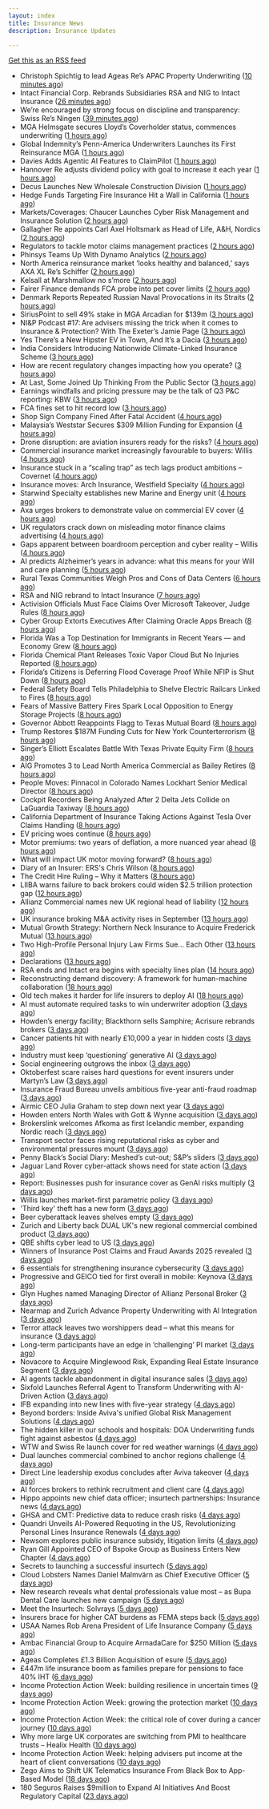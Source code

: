```yaml
---
layout: index
title: Insurance News
description: Insurance Updates

---
```


[Get this as an RSS feed](/insurance.rss)

<!-- news_marker starts -->
- Christoph Spichtig to lead Ageas Re’s APAC Property Underwriting ([10 minutes ago](https://www.reinsurancene.ws/christoph-spichtig-to-lead-ageas-res-apac-property-underwriting/))
- Intact Financial Corp. Rebrands Subsidiaries RSA and NIG to Intact Insurance ([26 minutes ago](https://www.insurancejournal.com/news/international/2025/10/06/842763.htm))
- We’re encouraged by strong focus on discipline and transparency: Swiss Re’s Ningen ([39 minutes ago](https://www.reinsurancene.ws/were-encouraged-by-strong-focus-on-discipline-and-transparency-swiss-res-ningen/))
- MGA Helmsgate secures Lloyd’s Coverholder status, commences underwriting ([1 hours ago](https://www.reinsurancene.ws/mga-helmsgate-secures-lloyds-coverholder-status-commences-underwriting/))
- Global Indemnity’s Penn-America Underwriters Launches its First Reinsurance MGA ([1 hours ago](https://www.insurancejournal.com/news/international/2025/10/06/842756.htm))
- Davies Adds Agentic AI Features to ClaimPilot ([1 hours ago](https://insurance-edge.net/2025/10/06/davies-adds-agentic-ai-features-to-claimpilot/))
- Hannover Re adjusts dividend policy with goal to increase it each year ([1 hours ago](https://www.reinsurancene.ws/hannover-re-adjusts-dividend-policy-with-goal-to-increase-it-each-year/))
- Decus Launches New Wholesale Construction Division ([1 hours ago](https://insurance-edge.net/2025/10/06/decus-launches-new-wholesale-construction-division/))
- Hedge Funds Targeting Fire Insurance Hit a Wall in California ([1 hours ago](https://www.insurancejournal.com/news/national/2025/10/06/842750.htm))
- Markets/Coverages: Chaucer Launches Cyber Risk Management and Insurance Solution ([2 hours ago](https://www.insurancejournal.com/news/international/2025/10/06/842728.htm))
- Gallagher Re appoints Carl Axel Holtsmark as Head of Life, A&H, Nordics ([2 hours ago](https://www.reinsurancene.ws/gallagher-re-appoints-carl-axel-holtsmark-as-head-of-life-ah-nordics/))
- Regulators to tackle motor claims management practices ([2 hours ago](https://www.postonline.co.uk/news/7959177/regulators-to-tackle-motor-claims-management-practices))
- Phinsys Teams Up With Dynamo Analytics ([2 hours ago](https://insurance-edge.net/2025/10/06/phinsys-teams-up-with-dynamo-analytics/))
- North America reinsurance market ‘looks healthy and balanced,’ says AXA XL Re’s Schiffer ([2 hours ago](https://www.reinsurancene.ws/north-america-reinsurance-market-looks-healthy-and-balanced-says-axa-xl-res-schiffer/))
- Kelsall at Marshmallow no s’more ([2 hours ago](https://www.postonline.co.uk/news/7959173/kelsall-at-marshmallow-no-s%E2%80%99more))
- Fairer Finance demands FCA probe into pet cover limits ([2 hours ago](https://www.postonline.co.uk/news/7959176/fairer-finance-demands-fca-probe-into-pet-cover-limits))
- Denmark Reports Repeated Russian Naval Provocations in its Straits ([2 hours ago](https://www.insurancejournal.com/news/international/2025/10/06/842697.htm))
- SiriusPoint to sell 49% stake in MGA Arcadian for $139m ([3 hours ago](https://www.reinsurancene.ws/siriuspoint-to-sell-49-stake-in-mga-arcadian-for-139m/))
- NI&P Podcast #17: Are advisers missing the trick when it comes to Insurance & Protection? With The Exeter’s Jamie Page ([3 hours ago](https://ifamagazine.com/nip-podcast-17-are-advisers-missing-the-trick-when-it-comes-to-insurance-protection-with-the-exeters-jamie-page/))
- Yes There’s a New Hipster EV in Town, And It’s a Dacia ([3 hours ago](https://insurance-edge.net/2025/10/06/yes-theres-a-new-hipster-ev-in-town-and-its-a-dacia/))
- India Considers Introducing Nationwide Climate-Linked Insurance Scheme ([3 hours ago](https://www.insurancejournal.com/news/international/2025/10/06/842685.htm))
- How are recent regulatory changes impacting how you operate? ([3 hours ago](https://www.insurancebusinessmag.com/uk/tv/how-are-recent-regulatory-changes-impacting-how-you-operate-552024.aspx))
- At Last, Some Joined Up Thinking From the Public Sector ([3 hours ago](https://insurance-edge.net/2025/10/06/at-last-some-joined-up-thinking-from-the-public-sector/))
- Earnings windfalls and pricing pressure may be the talk of Q3 P&C reporting: KBW ([3 hours ago](https://www.reinsurancene.ws/earnings-windfalls-and-pricing-pressure-may-be-the-talk-of-q3-pc-reporting-kbw/))
- FCA fines set to hit record low ([3 hours ago](https://www.postonline.co.uk/regulation/7958086/fca-fines-set-to-hit-record-low))
- Shop Sign Company Fined After Fatal Accident ([4 hours ago](https://insurance-edge.net/2025/10/06/shop-sign-company-fined-after-fatal-accident/))
- Malaysia’s Weststar Secures $309 Million Funding for Expansion ([4 hours ago](https://www.insurancejournal.com/news/international/2025/10/06/842605.htm))
- Drone disruption: are aviation insurers ready for the risks? ([4 hours ago](https://www.insurancebusinessmag.com/uk/news/technology/drone-disruption-are-aviation-insurers-ready-for-the-risks-551921.aspx))
- Commercial insurance market increasingly favourable to buyers: Willis ([4 hours ago](https://www.reinsurancene.ws/commercial-insurance-market-increasingly-favourable-to-buyers-willis/))
- Insurance stuck in a “scaling trap” as tech lags product ambitions – Covernet ([4 hours ago](https://www.insurancebusinessmag.com/uk/news/technology/insurance-stuck-in-a-scaling-trap-as-tech-lags-product-ambitions--covernet-552012.aspx))
- Insurance moves: Arch Insurance, Westfield Specialty ([4 hours ago](https://www.insurancebusinessmag.com/uk/news/breaking-news/insurance-moves-arch-insurance-westfield-specialty-552010.aspx))
- Starwind Specialty establishes new Marine and Energy unit ([4 hours ago](https://www.reinsurancene.ws/starwind-specialty-establishes-new-marine-and-energy-unit/))
- Axa urges brokers to demonstrate value on commercial EV cover ([4 hours ago](https://www.postonline.co.uk/commercial/7958880/axa-urges-brokers-to-demonstrate-value-on-commercial-ev-cover))
- UK regulators crack down on misleading motor finance claims advertising ([4 hours ago](https://www.insurancebusinessmag.com/uk/news/claims/uk-regulators-crack-down-on-misleading-motor-finance-claims-advertising-552009.aspx))
- Gaps apparent between boardroom perception and cyber reality – Willis ([4 hours ago](https://www.insurancebusinessmag.com/uk/news/cyber/gaps-apparent-between-boardroom-perception-and-cyber-reality--willis-552001.aspx))
- AI predicts Alzheimer’s years in advance: what this means for your Will and care planning ([5 hours ago](https://ifamagazine.com/ai-predicts-alzheimers-years-in-advance-what-this-means-for-your-will-and-care-planning/))
- Rural Texas Communities Weigh Pros and Cons of Data Centers ([6 hours ago](https://www.insurancejournal.com/news/southcentral/2025/10/06/842275.htm))
- RSA and NIG rebrand to Intact Insurance ([7 hours ago](https://www.insurancebusinessmag.com/uk/news/breaking-news/rsa-and-nig-rebrand-to-intact-insurance-551954.aspx))
- Activision Officials Must Face Claims Over Microsoft Takeover, Judge Rules ([8 hours ago](https://www.insurancejournal.com/news/national/2025/10/06/842555.htm))
- Cyber Group Extorts Executives After Claiming Oracle Apps Breach ([8 hours ago](https://www.insurancejournal.com/news/national/2025/10/06/842584.htm))
- Florida Was a Top Destination for Immigrants in Recent Years — and Economy Grew ([8 hours ago](https://www.insurancejournal.com/news/southeast/2025/10/06/842515.htm))
- Florida Chemical Plant Releases Toxic Vapor Cloud But No Injuries Reported ([8 hours ago](https://www.insurancejournal.com/news/southeast/2025/10/06/842571.htm))
- Florida’s Citizens is Deferring Flood Coverage Proof While NFIP is Shut Down ([8 hours ago](https://www.insurancejournal.com/news/southeast/2025/10/06/842576.htm))
- Federal Safety Board Tells Philadelphia to Shelve Electric Railcars Linked to Fires ([8 hours ago](https://www.insurancejournal.com/news/east/2025/10/06/842392.htm))
- Fears of Massive Battery Fires Spark Local Opposition to Energy Storage Projects ([8 hours ago](https://www.insurancejournal.com/news/national/2025/10/06/842596.htm))
- Governor Abbott Reappoints Flagg to Texas Mutual Board ([8 hours ago](https://www.insurancejournal.com/news/southcentral/2025/10/06/842405.htm))
- Trump Restores $187M Funding Cuts for New York Counterterrorism ([8 hours ago](https://www.insurancejournal.com/news/east/2025/10/06/842590.htm))
- Singer’s Elliott Escalates Battle With Texas Private Equity Firm ([8 hours ago](https://www.insurancejournal.com/news/southcentral/2025/10/06/842408.htm))
- AIG Promotes 3 to Lead North America Commercial as Bailey Retires ([8 hours ago](https://www.insurancejournal.com/news/national/2025/10/06/842552.htm))
- People Moves: Pinnacol in Colorado Names Lockhart Senior Medical Director ([8 hours ago](https://www.insurancejournal.com/news/west/2025/10/06/841312.htm))
- Cockpit Recorders Being Analyzed After 2 Delta Jets Collide on LaGuardia Taxiway ([8 hours ago](https://www.insurancejournal.com/news/east/2025/10/06/842593.htm))
- California Department of Insurance Taking Actions Against Tesla Over Claims Handling ([8 hours ago](https://www.insurancejournal.com/news/west/2025/10/06/842549.htm))
- EV pricing woes continue ([8 hours ago](https://www.postonline.co.uk/regulation/7958938/ev-pricing-woes-continue))
- Motor premiums: two years of deflation, a more nuanced year ahead ([8 hours ago](https://www.postonline.co.uk/personal/7959031/motor-premiums-two-years-of-deflation-a-more-nuanced-year-ahead))
- What will impact UK motor moving forward? ([8 hours ago](https://www.postonline.co.uk/personal/7959030/what-will-impact-uk-motor-moving-forward))
- Diary of an Insurer: ERS's Chris Wilson ([8 hours ago](https://www.postonline.co.uk/personal/7958859/diary-of-an-insurer-erss-chris-wilson))
- The Credit Hire Ruling – Why it Matters ([8 hours ago](https://www.postonline.co.uk/regulation/7958318/the-credit-hire-ruling-%E2%80%93-why-it-matters))
- LIIBA warns failure to back brokers could widen $2.5 trillion protection gap ([12 hours ago](https://www.insurancebusinessmag.com/uk/news/technology/liiba-warns-failure-to-back-brokers-could-widen-2-5-trillion-protection-gap-551957.aspx))
- Allianz Commercial names new UK regional head of liability ([12 hours ago](https://www.insurancebusinessmag.com/uk/news/breaking-news/allianz-commercial-names-new-uk-regional-head-of-liability-551955.aspx))
- UK insurance broking M&A activity rises in September ([13 hours ago](https://www.insurancebusinessmag.com/uk/news/mergers-acquisitions/uk-insurance-broking-manda-activity-rises-in-september-551953.aspx))
- Mutual Growth Strategy: Northern Neck Insurance to Acquire Frederick Mutual ([13 hours ago](https://www.insurancejournal.com/magazines/mag-features/2025/10/06/842449.htm))
- Two High-Profile Personal Injury Law Firms Sue… Each Other ([13 hours ago](https://www.insurancejournal.com/magazines/mag-features/2025/10/06/842448.htm))
- Declarations ([13 hours ago](https://www.insurancejournal.com/magazines/mag-declarations/2025/10/06/842447.htm))
- RSA ends and Intact era begins with specialty lines plan ([14 hours ago](https://www.postonline.co.uk/commercial/7959168/rsa-ends-and-intact-era-begins-with-specialty-lines-plan))
- Reconstructing demand discovery: A framework for human-machine collaboration ([18 hours ago](https://www.dig-in.com/opinion/reconstructing-demand-discovery))
- Old tech makes it harder for life insurers to deploy AI ([18 hours ago](https://www.dig-in.com/news/old-tech-makes-it-harder-for-life-insurers-to-deploy-ai))
- AI must automate required tasks to win underwriter adoption ([3 days ago](https://www.postonline.co.uk/technology/7959172/ai-must-automate-required-tasks-to-win-underwriter-adoption))
- Howden’s energy facility; Blackthorn sells Samphire; Acrisure rebrands brokers ([3 days ago](https://www.postonline.co.uk/news/7959167/howden%E2%80%99s-energy-facility-blackthorn-sells-samphire-acrisure-rebrands-brokers))
- Cancer patients hit with nearly £10,000 a year in hidden costs ([3 days ago](https://ifamagazine.com/cancer-patients-hit-with-nearly-10000-a-year-in-hidden-costs/))
- Industry must keep ‘questioning’ generative AI ([3 days ago](https://www.postonline.co.uk/news/7959165/industry-must-keep-%E2%80%98questioning%E2%80%99-generative-ai))
- Social engineering outgrows the inbox ([3 days ago](https://www.insurancebusinessmag.com/uk/news/cyber/social-engineering-outgrows-the-inbox-551287.aspx))
- Oktoberfest scare raises hard questions for event insurers under Martyn’s Law ([3 days ago](https://www.insurancebusinessmag.com/uk/news/breaking-news/oktoberfest-scare-raises-hard-questions-for-event-insurers-under-martyns-law-551876.aspx))
- Insurance Fraud Bureau unveils ambitious five-year anti-fraud roadmap ([3 days ago](https://www.insurancebusinessmag.com/uk/news/breaking-news/insurance-fraud-bureau-unveils-ambitious-fiveyear-antifraud-roadmap-551868.aspx))
- Airmic CEO Julia Graham to step down next year ([3 days ago](https://www.postonline.co.uk/risk-management/7959169/airmic-ceo-julia-graham-to-step-down-next-year))
- Howden enters North Wales with Gott & Wynne acquisition ([3 days ago](https://www.insurancebusinessmag.com/uk/news/mergers-acquisitions/howden-enters-north-wales-with-gott-and-wynne-acquisition-551866.aspx))
- Brokerslink welcomes Afkoma as first Icelandic member, expanding Nordic reach ([3 days ago](https://www.insurancebusinessmag.com/uk/news/breaking-news/brokerslink-welcomes-afkoma-as-first-icelandic-member-expanding-nordic-reach-551859.aspx))
- Transport sector faces rising reputational risks as cyber and environmental pressures mount ([3 days ago](https://www.insurancebusinessmag.com/uk/news/breaking-news/transport-sector-faces-rising-reputational-risks-as-cyber-and-environmental-pressures-mount-551842.aspx))
- Penny Black’s Social Diary: Meshed’s cut-out; S&P’s sliders ([3 days ago](https://www.postonline.co.uk/people/7958967/penny-black%E2%80%99s-social-diary-meshed%E2%80%99s-cut-out-sp%E2%80%99s-sliders))
- Jaguar Land Rover cyber-attack shows need for state action ([3 days ago](https://www.postonline.co.uk/commercial/7959136/jaguar-land-rover-cyber-attack-shows-need-for-state-action))
- Report: Businesses push for insurance cover as GenAI risks multiply ([3 days ago](https://www.insurancebusinessmag.com/uk/news/technology/report-businesses-push-for-insurance-cover-as-genai-risks-multiply-551820.aspx))
- Willis launches market-first parametric policy ([3 days ago](https://www.insurancebusinessmag.com/uk/news/catastrophe/willis-launches-marketfirst-parametric-policy-551819.aspx))
- 'Third key' theft has a new form ([3 days ago](https://www.insurancebusinessmag.com/uk/news/auto-motor/third-key-theft-has-a-new-form-551818.aspx))
- Beer cyberattack leaves shelves empty ([3 days ago](https://www.insurancebusinessmag.com/uk/news/cyber/beer-cyberattack-leaves-shelves-empty-551817.aspx))
- Zurich and Liberty back DUAL UK's new regional commercial combined product ([3 days ago](https://www.insurancebusinessmag.com/uk/news/breaking-news/zurich-and-liberty-back-dual-uks-new-regional-commercial-combined-product-551812.aspx))
- QBE shifts cyber lead to US ([3 days ago](https://www.insurancebusinessmag.com/uk/news/cyber/qbe-shifts-cyber-lead-to-us-551807.aspx))
- Winners of Insurance Post Claims and Fraud Awards 2025 revealed ([3 days ago](https://www.postonline.co.uk/claims/7959102/winners-of-insurance-post-claims-and-fraud-awards-2025-revealed))
- 6 essentials for strengthening insurance cybersecurity ([3 days ago](https://www.dig-in.com/opinion/6-essentials-for-strengthening-insurance-cybersecurity))
- Progressive and GEICO tied for first overall in mobile: Keynova ([3 days ago](https://www.dig-in.com/news/progressive-geico-tied-for-first-overall-in-mobile-keynova))
- Glyn Hughes named Managing Director of Allianz Personal Broker ([3 days ago](https://www.insurtechinsights.com/glyn-hughes-named-managing-director-of-allianz-personal-broker/))
- Nearmap and Zurich Advance Property Underwriting with AI Integration ([3 days ago](https://www.insurtechinsights.com/nearmap-and-zurich-advance-property-underwriting-with-ai-integration/))
- Terror attack leaves two worshippers dead – what this means for insurance ([3 days ago](https://www.insurancebusinessmag.com/uk/news/breaking-news/terror-attack-leaves-two-worshippers-dead--what-this-means-for-insurance-551771.aspx))
- Long-term participants have an edge in ‘challenging’ PI market ([3 days ago](https://www.postonline.co.uk/commercial/7959162/long-term-participants-have-an-edge-in-%E2%80%98challenging%E2%80%99-pi-market))
- Novacore to Acquire Minglewood Risk, Expanding Real Estate Insurance Segment ([3 days ago](https://www.insurtechinsights.com/novacore-to-acquire-minglewood-risk-expanding-real-estate-insurance-segment/))
- AI agents tackle abandonment in digital insurance sales ([3 days ago](https://www.postonline.co.uk/technology/7959134/ai-agents-tackle-abandonment-in-digital-insurance-sales))
- Sixfold Launches Referral Agent to Transform Underwriting with AI-Driven Action ([3 days ago](https://www.insurtechinsights.com/sixfold-launches-referral-agent-to-transform-underwriting-with-ai-driven-action/))
- IFB expanding into new lines with five-year strategy ([4 days ago](https://www.postonline.co.uk/news/7959109/ifb-to-delve-into-new-lines-with-new-five-year-strategy))
- Beyond borders: Inside Aviva's unified Global Risk Management Solutions ([4 days ago](https://www.insurancebusinessmag.com/uk/news/breaking-news/beyond-borders-inside-avivas-unified-global-risk-management-solutions-550526.aspx))
- The hidden killer in our schools and hospitals: DOA Underwriting funds fight against asbestos ([4 days ago](https://www.insurancebusinessmag.com/uk/news/non-profits/the-hidden-killer-in-our-schools-and-hospitals-doa-underwriting-funds-fight-against-asbestos-551730.aspx))
- WTW and Swiss Re launch cover for red weather warnings ([4 days ago](https://www.postonline.co.uk/commercial/7959161/wtw-and-swiss-re-launch-cover-for-red-weather-warnings))
- Dual launches commercial combined to anchor regions challenge ([4 days ago](https://www.postonline.co.uk/commercial/7959111/dual-launches-commercial-combined-to-anchor-regions-challenge))
- Direct Line leadership exodus concludes after Aviva takeover ([4 days ago](https://www.postonline.co.uk/news/7959157/direct-line-leadership-exodus-concludes-after-aviva-takeover))
- AI forces brokers to rethink recruitment and client care ([4 days ago](https://www.postonline.co.uk/broker/7959153/ai-forces-brokers-to-rethink-recruitment-and-client-care))
- Hippo appoints new chief data officer; insurtech partnerships: Insurance news ([4 days ago](https://www.dig-in.com/news/hippo-appoints-new-chief-data-officer-insurance-news))
- GHSA and CMT: Predictive data to reduce crash risks ([4 days ago](https://www.dig-in.com/news/ghsa-and-cmt-predictive-data-to-reduce-crash-risks))
- Quandri Unveils AI-Powered Requoting in the US, Revolutionizing Personal Lines Insurance Renewals ([4 days ago](https://www.insurtechinsights.com/quandri-unveils-ai-powered-requoting-in-the-us-revolutionizing-personal-lines-insurance-renewals/))
- Newsom explores public insurance subsidy, litigation limits ([4 days ago](https://www.dig-in.com/news/newsom-explores-public-insurance-subsidy-litigation-limits))
- Ryan Gill Appointed CEO of Bspoke Group as Business Enters New Chapter ([4 days ago](https://www.insurtechinsights.com/ryan-gill-appointed-ceo-of-bspoke-group-as-business-enters-new-chapter/))
- Secrets to launching a successful insurtech ([5 days ago](https://www.dig-in.com/podcast/secrets-to-launching-a-successful-insurtech))
- Cloud Lobsters Names Daniel Malmvärn as Chief Executive Officer ([5 days ago](https://www.insurtechinsights.com/cloud-lobsters-names-daniel-malmvarn-as-chief-executive-officer/))
- New research reveals what dental professionals value most – as Bupa Dental Care launches new campaign ([5 days ago](https://ifamagazine.com/new-research-reveals-what-dental-professionals-value-most-as-bupa-dental-care-launches-new-campaign/))
- Meet the Insurtech: Solvrays ([5 days ago](https://www.dig-in.com/news/meet-the-insurtech-solvrays))
- Insurers brace for higher CAT burdens as FEMA steps back ([5 days ago](https://www.dig-in.com/opinion/insurers-brace-for-higher-cat-burdens-as-fema-steps-back))
- USAA Names Rob Arena President of Life Insurance Company ([5 days ago](https://www.insurtechinsights.com/usaa-names-rob-arena-president-of-life-insurance-company/))
- Ambac Financial Group to Acquire ArmadaCare for $250 Million ([5 days ago](https://www.insurtechinsights.com/ambac-financial-group-to-acquire-armadacare-for-250-million/))
- Ageas Completes £1.3 Billion Acquisition of esure ([5 days ago](https://www.insurtechinsights.com/ageas-completes-1-3-billion-acquisition-of-esure/))
- £447m life insurance boom as families prepare for pensions to face 40% IHT ([6 days ago](https://ifamagazine.com/447m-life-insurance-boom-as-families-prepare-for-pensions-to-face-40-iht/))
- Income Protection Action Week: building resilience in uncertain times ([9 days ago](https://ifamagazine.com/income-protection-action-week-building-resilience-in-uncertain-times/))
- Income Protection Action Week: growing the protection market ([10 days ago](https://ifamagazine.com/income-protection-action-week-growing-the-protection-market/))
- Income Protection Action Week: the critical role of cover during a cancer journey ([10 days ago](https://ifamagazine.com/income-protection-action-week-the-critical-role-of-cover-during-a-cancer-journey/))
- Why more large UK corporates are switching from PMI to healthcare trusts – Healix Health ([10 days ago](https://ifamagazine.com/why-more-large-uk-corporates-are-switching-from-pmi-to-healthcare-trusts-healix-health/))
- Income Protection Action Week: helping advisers put income at the heart of client conversations ([10 days ago](https://ifamagazine.com/income-protection-action-week-helping-advisers-put-income-at-the-heart-of-client-conversations/))
- Zego Aims to Shift UK Telematics Insurance From Black Box to App-Based Model ([18 days ago](https://thefintechtimes.com/zego-aims-to-shift-uk-telematics-insurance-from-black-box-to-app-based-model/))
- 180 Seguros Raises $9million to Expand AI Initiatives And Boost Regulatory Capital ([23 days ago](https://thefintechtimes.com/180-seguros-raises-9m-to-expand-ai-initiatives-and-boost-regulatory-capital/))

<!-- news_marker ends -->